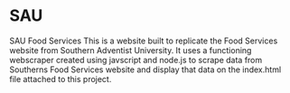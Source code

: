# SAU
SAU Food Services
This is a website built to replicate the Food Services website from Southern Adventist University. It uses a functioning webscraper created using javscript
and node.js to scrape data from Southerns Food Services website and display that data on the index.html file attached to this project.
